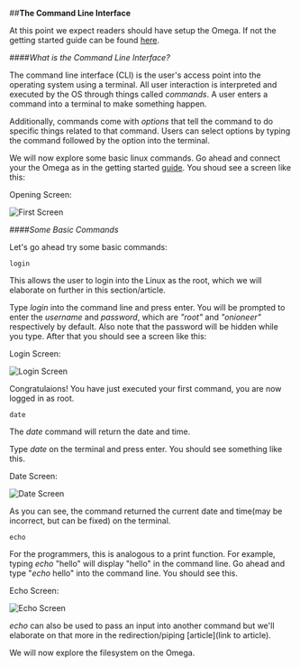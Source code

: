 ##**The Command Line Interface**





At this point we expect readers should have setup the Omega. If not the getting started guide can be found [here](https://wiki.onion.io/get-started).



####_What is the Command Line Interface?_



The command line interface (CLI) is the user's access point into the operating system using a terminal. All user interaction is interpreted and executed by the OS through things called _commands_. A user enters a command into a terminal to make something happen. 



Additionally, commands come with _options_ that tell the command to do specific things related to that command. Users can select options by typing the command followed by the option into the terminal.



We will now explore some basic linux commands. Go ahead and connect your the Omega as in the getting started [guide](https://wiki.onion.io/get-started). You shoud see a screen like this:



Opening Screen: 

![First Screen](C:\Users\Rajiv\Desktop\onion\LinuxTutorialScreenShots\Opening_Screen "Opening Screen")



####_Some Basic Commands_



Let's go ahead try some basic commands:



<pre><code>login</code></pre>       



This allows the user to login into the Linux as the root, which we will elaborate on further in this section/article. 



Type _login_ into the command line and press enter. You will be prompted to enter the _username_ and _password_, which are _"root"_ and _"onioneer"_ respectively by default. Also note that the password will be hidden while you type. After that you should see a screen like this:



Login Screen: 

![Login Screen](C:\Users\Rajiv\Desktop\onion\LinuxTutorialScreenShots\Login_Screen "Login Screen")



Congratulaions! You have just executed your first command, you are now logged in as root.



<pre><code>date</code></pre> 



The _date_ command will return the date and time.



Type _date_ on the terminal and press enter. You should see something like this.



Date Screen: 

![Date Screen](C:\Users\Rajiv\Desktop\onion\LinuxTutorialScreenShots\Date_Screen "Date Screen")



As you can see, the command returned the current date and time(may be incorrect, but can be fixed) on the terminal.



<pre><code>echo</code></pre>



For the programmers, this is analogous to a print function. For example, typing _echo_ "hello" will display "hello" in the command line. Go ahead and type "_echo_ hello" into the command line. You should see this. 



Echo Screen: 

![Echo Screen](C:\Users\Rajiv\Desktop\onion\LinuxTutorialScreenShots\Echo_Screen "Echo Screen")



_echo_ can also be used to pass an input into another command but we'll elaborate on that more in the redirection/piping [article](link to article).





We will now explore the filesystem on the Omega. 
